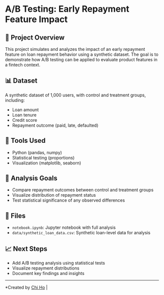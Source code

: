 # A/B Testing: Early Repayment Feature Impact

## 📘 Project Overview
This project simulates and analyzes the impact of an early repayment feature on loan repayment behavior using a synthetic dataset. The goal is to demonstrate how A/B testing can be applied to evaluate product features in a fintech context.

## 📊 Dataset
A synthetic dataset of 1,000 users, with control and treatment groups, including:
- Loan amount
- Loan tenure
- Credit score
- Repayment outcome (paid, late, defaulted)

## 🔧 Tools Used
- Python (pandas, numpy)
- Statistical testing (proportions)
- Visualization (matplotlib, seaborn)

## 🧪 Analysis Goals
- Compare repayment outcomes between control and treatment groups
- Visualize distribution of repayment status
- Test statistical significance of any observed differences

## 📂 Files
- `notebook.ipynb`: Jupyter notebook with full analysis
- `data/synthetic_loan_data.csv`: Synthetic loan-level data for analysis

## 📈 Next Steps
- Add A/B testing analysis using statistical tests
- Visualize repayment distributions
- Document key findings and insights

---
*Created by [Chi Ho](https://github.com/phuongchi911) | 
